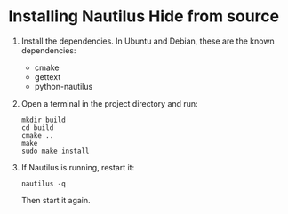 Installing Nautilus Hide from source
====================================

1.  Install the dependencies.
    In Ubuntu and Debian, these are the known dependencies:

    *   cmake
    *   gettext
    *   python-nautilus

2.  Open a terminal in the project directory and run:

        mkdir build
        cd build
        cmake ..
        make
        sudo make install

3.  If Nautilus is running, restart it:

        nautilus -q

    Then start it again.
